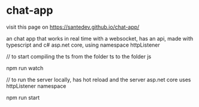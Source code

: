 # chat-app

visit this page on  https://santedev.github.io/chat-app/

an chat app that works in real time with a websocket, has an api, made with typescript and c# asp.net core, using namespace httpListener

// to start compiling the ts from the folder ts to the folder js


npm run watch



// to run the server locally, has hot reload and the server asp.net core uses httpListener namespace


npm run start 
